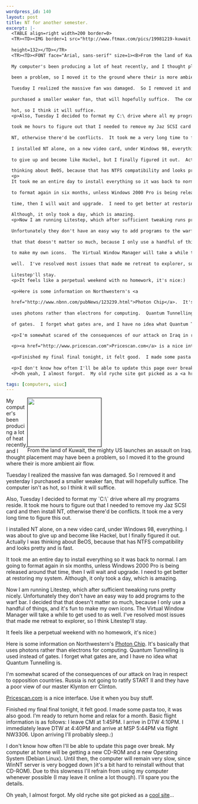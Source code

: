 ```yaml
--- 
wordpress_id: 140
layout: post
title: NT for another semester.
excerpt: |-
  <TABLE align=right width=200 border=0>
  <TR><TD><IMG border=1 src="http://www.ftmax.com/pics/19981219-kuwait.jpg" width=200 
  
  height=132></TD></TR>
  <TR><TD><FONT face="Arial, sans-serif" size=1><B>From the land of Kuwait, the mighty US launches an assault on Iraq.</B></FONT></TD></TR></TABLE>
  
  My computer's been producing a lot of heat recently, and I thought placement may have 
  
  been a problem, so I moved it to the ground where their is more ambient air flow.  
  
  Tuesday I realized the massive fan was damaged.  So I removed it and yesterday I 
  
  purchased a smaller weaker fan, that will hopefully suffice.  The computer isn't as 
  
  hot, so I think it will suffice.
  <p>Also, Tuesday I decided to format my C:\ drive where all my programs reside.  It 
  
  took me hours to figure out that I needed to remove my Jaz SCSI card and then install 
  
  NT, otherwise there'd be conflicts.  It took me a very long time to figure this out.  
  
  I installed NT alone, on a new video card, under Windows 98, everything.  I was about 
  
  to give up and become like Hackel, but I finally figured it out.  Actually I was 
  
  thinking about BeOS, because that has NTFS compatibility and looks pretty and is fast.
  <p>
  It took me an entire day to install everything so it was back to normal.  I am going 
  
  to format again in six months, unless Windows 2000 Pro is being released around that 
  
  time, then I will wait and upgrade.  I need to get better at restoring my system.  
  
  Although, it only took a day, which is amazing.
  <p>Now I am running Litestep, which after sufficient tweaking runs pretty nicely.  
  
  Unfortunately they don't have an easy way to add programs to the warf bar.  I decided 
  
  that that doesn't matter so much, because I only use a handful of things, and it's fun 
  
  to make my own icons.  The Virtual Window Manager will take a while to get used to as 
  
  well.  I've resolved most issues that made me retreat to explorer, so I think 
  
  Litestep'll stay.
  <p>It feels like a perpetual weekend with no homework, it's nice:)
  
  <p>Here is some information on Northwestern's <a 
  
  href="http://www.nbnn.com/pubNews/123239.html">Photon Chip</a>.  It's basically that 
  
  uses photons rather than electrons for computing.  Quantum Tunnelling is used instead 
  
  of gates.  I forget what gates are, and I have no idea what Quantum Tunnelling is.
  
  <p>I'm somewhat scared of the consequences of our attack on Iraq in respect to opposition countries.  Russia is not going to ratify START II and they have a poor view of our master Klynton err Clinton.
  
  <p><a href="http://www.pricescan.com">Pricescan.com</a> is a nice interface.  Use it when you buy stuff.
  
  <p>Finished my final final tonight, it felt good.  I made some pasta too, it was also good.  I'm ready to return home and relax for a month.  Basic flight information is as follows:  I leave CMI at 1:45PM.  I arrive in DTW 4:10PM.  I immediately leave DTW at 4:40PM and arrive at MSP 5:44PM via flight NW3306.  Upon arriving I'll probably sleep.:)
  
  <p>I don't know how often I'll be able to update this page over break.  My computer at home will be getting a new CD-ROM and a new Operating System (Debian Linux).  Until then, the computer will remain very slow, since WinNT server is very bogged down )it's a bit hard to reinstall without that CD-ROM).  Due to this slowness I'll refrain from using my computer whenever possible (I may leave it online a lot though).  I'll spare you the details.
  <P>Oh yeah, I almost forgot.  My old ryche site got picked as a <a href=" http://directory.mozilla.org/Arts/Music/Artists/Queensryche/Empire_Pages/">cool site</a>...

tags: [computers, uiuc]
---
```


<div style="float: right">
<img border=1 src="http://www.ftmax.com/pics/19981219-kuwait.jpg" width="200" 
height="132" /><br/>From the land of Kuwait, the mighty US launches an assault on Iraq.
</div>
My computer's been producing a lot of heat recently, and I thought placement may have been a problem, so I moved it to the ground where their is more ambient air flow.  

Tuesday I realized the massive fan was damaged.  So I removed it and yesterday I purchased a smaller weaker fan, that will hopefully suffice.  The computer isn't as hot, so I think it will suffice.
<p>Also, Tuesday I decided to format my `C:\` drive where all my programs reside.  It took me hours to figure out that I needed to remove my Jaz SCSI card and then install  NT, otherwise there'd be conflicts.  It took me a very long time to figure this out.  

I installed NT alone, on a new video card, under Windows 98, everything.  I was about to give up and become like Hackel, but I finally figured it out.  Actually I was thinking about BeOS, because that has NTFS compatibility and looks pretty and is fast.

It took me an entire day to install everything so it was back to normal.  I am going to format again in six months, unless Windows 2000 Pro is being released around that 
time, then I will wait and upgrade.  I need to get better at restoring my system.  Although, it only took a day, which is amazing.

Now I am running Litestep, which after sufficient tweaking runs pretty nicely.  Unfortunately they don't have an easy way to add programs to the warf bar.  I decided that that doesn't matter so much, because I only use a handful of things, and it's fun to make my own icons.  The Virtual Window Manager will take a while to get used to as well.  I've resolved most issues that made me retreat to explorer, so I think Litestep'll stay.

It feels like a perpetual weekend with no homework, it's nice:)

Here is some information on Northwestern's <a href="http://www.nbnn.com/pubNews/123239.html">Photon Chip</a>.  It's basically that uses photons rather than electrons for computing.  Quantum Tunnelling is used instead of gates.  I forget what gates are, and I have no idea what Quantum Tunnelling is.

<p>I'm somewhat scared of the consequences of our attack on Iraq in respect to opposition countries.  Russia is not going to ratify START II and they have a poor view of our master Klynton err Clinton.

<p><a href="http://www.pricescan.com">Pricescan.com</a> is a nice interface.  Use it when you buy stuff.

<p>Finished my final final tonight, it felt good.  I made some pasta too, it was also good.  I'm ready to return home and relax for a month.  Basic flight information is as follows:  I leave CMI at 1:45PM.  I arrive in DTW 4:10PM.  I immediately leave DTW at 4:40PM and arrive at MSP 5:44PM via flight NW3306.  Upon arriving I'll probably sleep.:)

<p>I don't know how often I'll be able to update this page over break.  My computer at home will be getting a new CD-ROM and a new Operating System (Debian Linux).  Until then, the computer will remain very slow, since WinNT server is very bogged down )it's a bit hard to reinstall without that CD-ROM).  Due to this slowness I'll refrain from using my computer whenever possible (I may leave it online a lot though).  I'll spare you the details.
<P>Oh yeah, I almost forgot.  My old ryche site got picked as a <a href="http://directory.mozilla.org/Arts/Music/Artists/Queensryche/Empire_Pages/">cool site</a>...
